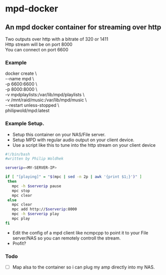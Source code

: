 # mpd-docker
## An mpd docker container for streaming over http
Two outputs over http with a bitrate of 320 or 1411  
Http stream will be on port 8000  
You can connect on port 6600
### Example
docker create \  
--name mpd \  
-p 6600:6600 \  
-p 8000:8000 \  
-v mpdplaylists:/var/lib/mpd/playlists \  
-v /mnt/raid/music:/var/lib/mpd/music \  
--restart unless-stopped \  
philipwold/mpd:latest
### Example Setup.
- Setup this container on your NAS/File server.
- Setup MPD with regular audio output on your client device.
- Use a script like this to tune into the http stream on your client device
````bash
#!/bin/bash
#written by Philip Woldhek

serverip=<MY-SERVER-IP>

if [ "[playing]" = "$(mpc | sed -n 2p | awk '{print $1;}')" ]
 then
   mpc -h $serverip pause
   mpc stop
   mpc clear
 else
   mpc clear
   mpc add http://$serverip:8000
   mpc -h $serverip play
   mpc play
fi
````
- Edit the config of a mpd client like ncmpcpp to point it to your File server/NAS so you can remotely controll the stream.
- Profit?
### Todo
- [ ] Map alsa to the container so i can plug my amp directly into my NAS. 
